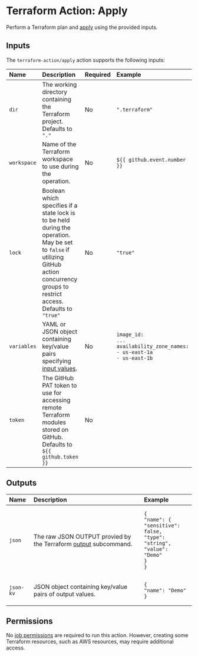 # Terraform Action: Apply

Perform a Terraform plan and [apply](https://developer.hashicorp.com/terraform/cli/commands/apply) using the provided inputs.

## Inputs

The `terraform-action/apply` action supports the following inputs:

| Name             | Description | Required | Example |
|:-----------------|:------------|:---------|:--------|
| `dir`            | The working directory containing the Terraform project. Defaults to `"."` | No | `".terraform"` |
| `workspace`      | Name of the Terraform workspace to use during the operation. | No | `${{ github.event.number }}` |
| `lock`           | Boolean which specifies if a state lock is to be held during the operation. May be set to `false` if utilizing GitHub action concurrency groups to restrict access. Defaults to `"true"` | No | `"true"` |
| `variables`      | YAML or JSON object containing key/value pairs specifying [input values](https://developer.hashicorp.com/terraform/language/values/variables). | No | <pre><code class="language-yaml">image_id: ...&#10;availability_zone_names:&#10;  - us-east-1a&#10;  - us-east-1b</code></pre> |
| `token`          | The GitHub PAT token to use for accessing remote Terraform modules stored on GitHub. Defaults to `${{ github.token }}` | No | |

## Outputs

| Name      | Description | Example |
|:----------|:------------|:--------|
| `json`    | The raw JSON OUTPUT provied by the Terraform [output](https://developer.hashicorp.com/terraform/cli/commands/output) subcommand. | <pre><code class="language-json">{&#10;  "name": {&#10;    "sensitive": false,&#10;    "type": "string",&#10;    "value": "Demo"&#10;  }&#10;}</code></pre> |
| `json-kv` | JSON object containing key/value pairs of output values. | <pre><code class="language-json">{&#10;  "name": "Demo"&#10;}</code></pre> |

## Permissions

No [job permissions](https://docs.github.com/en/actions/using-jobs/assigning-permissions-to-jobs) are required to run this action. However, creating some Terraform resources, such as AWS resources, may require additional access.
